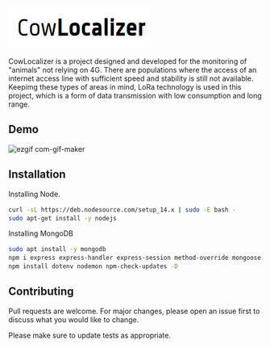 
![](myapp_v3/src/public/img/image10.png)

CowLocalizer is a project designed and developed for the monitoring of "animals" not relying on 4G.
There are populations where the access of an internet access line with sufficient speed and stability is still not available.
Keepimg these types of areas in mind, LoRa technology is used in this project, which is a form of data transmission with low consumption and long range.

## Demo
![ezgif com-gif-maker](https://user-images.githubusercontent.com/78503778/120351785-042f2600-c2b5-11eb-8c04-061c30096156.gif)


## Installation

Installing Node.

```bash
curl -sL https://deb.nodesource.com/setup_14.x | sudo -E bash -
sudo apt-get install -y nodejs
```
Installing MongoDB
```bash
sudo apt install -y mongodb
npm i express express-handler express-session method-override mongoose passport passport-local bcryptjs connect-flash express-handlebars
npm install dotenv nodemon npm-check-updates -D
```

## Contributing
Pull requests are welcome. For major changes, please open an issue first to discuss what you would like to change.

Please make sure to update tests as appropriate.

